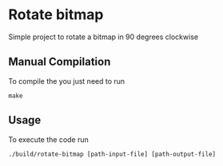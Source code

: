 # Rotate bitmap

Simple project to rotate a bitmap in 90 degrees clockwise

## Manual Compilation

To compile the you just need to run

`make`

## Usage

To execute the code run

`./build/rotate-bitmap [path-input-file] [path-output-file]`
